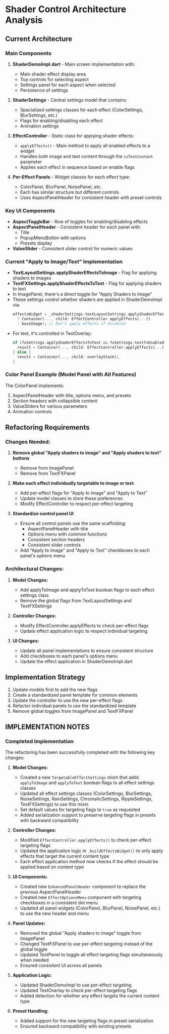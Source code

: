 # Shader Control Architecture Analysis

## Current Architecture

### Main Components
1. **ShaderDemoImpl.dart** - Main screen implementation with:
   - Main shader effect display area
   - Top controls for selecting aspect
   - Settings panel for each aspect when selected
   - Persistence of settings

2. **ShaderSettings** - Central settings model that contains:
   - Specialized settings classes for each effect (ColorSettings, BlurSettings, etc.)
   - Flags for enabling/disabling each effect
   - Animation settings

3. **EffectController** - Static class for applying shader effects:
   - `applyEffects()` - Main method to apply all enabled effects to a widget
   - Handles both image and text content through the `isTextContent` parameter
   - Applies each effect in sequence based on enable flags

4. **Per-Effect Panels** - Widget classes for each effect type:
   - ColorPanel, BlurPanel, NoisePanel, etc.
   - Each has similar structure but different controls
   - Uses AspectPanelHeader for consistent header with preset controls

### Key UI Components
- **AspectToggleBar** - Row of toggles for enabling/disabling effects
- **AspectPanelHeader** - Consistent header for each panel with:
  - Title
  - PopupMenuButton with options
  - Presets display
- **ValueSlider** - Consistent slider control for numeric values

### Current "Apply to Image/Text" Implementation
- **TextLayoutSettings.applyShaderEffectsToImage** - Flag for applying shaders to images
- **TextFXSettings.applyShaderEffectsToText** - Flag for applying shaders to text
- In ImagePanel, there's a direct toggle for "Apply Shaders to Image"
- These settings control whether shaders are applied in ShaderDemoImpl via:
  ```dart
  effectsWidget = _shaderSettings.textLayoutSettings.applyShaderEffectsToImage
    ? Container(..., child: EffectController.applyEffects(...))
    : baseImage!; // Don't apply effects if disabled
  ```
- For text, it's controlled in TextOverlay:
  ```dart
  if (fxSettings.applyShaderEffectsToText && fxSettings.textfxEnabled) {
    result = Container(..., child: EffectController.applyEffects(...));
  } else {
    result = Container(..., child: overlayStack);
  }
  ```

### Color Panel Example (Model Panel with All Features)
The ColorPanel implements:
1. AspectPanelHeader with title, options menu, and presets
2. Section headers with collapsible content
3. ValueSliders for various parameters
4. Animation controls

## Refactoring Requirements

### Changes Needed:
1. **Remove global "Apply shaders to image" and "Apply shaders to text" buttons**
   - Remove from ImagePanel
   - Remove from TextFXPanel

2. **Make each effect individually targetable to image or text**
   - Add per-effect flags for "Apply to Image" and "Apply to Text"
   - Update model classes to store these preferences
   - Modify EffectController to respect per-effect targeting

3. **Standardize control panel UI**
   - Ensure all control panels use the same scaffolding:
     - AspectPanelHeader with title
     - Options menu with common functions
     - Consistent section headers
     - Consistent slider controls
   - Add "Apply to Image" and "Apply to Text" checkboxes to each panel's options menu

### Architectural Changes:
1. **Model Changes:**
   - Add applyToImage and applyToText boolean flags to each effect settings class
   - Remove the global flags from TextLayoutSettings and TextFXSettings

2. **Controller Changes:**
   - Modify EffectController.applyEffects to check per-effect flags
   - Update effect application logic to respect individual targeting

3. **UI Changes:**
   - Update all panel implementations to ensure consistent structure
   - Add checkboxes to each panel's options menu
   - Update the effect application in ShaderDemoImpl.dart

## Implementation Strategy
1. Update models first to add the new flags
2. Create a standardized panel template for common elements
3. Update the controller to use the new per-effect flags
4. Refactor individual panels to use the standardized template
5. Remove global toggles from ImagePanel and TextFXPanel

## IMPLEMENTATION NOTES 

### Completed Implementation

The refactoring has been successfully completed with the following key changes:

1. **Model Changes:**
   - Created a new `TargetableEffectSettings` mixin that adds `applyToImage` and `applyToText` boolean flags to all effect settings classes
   - Updated all effect settings classes (ColorSettings, BlurSettings, NoiseSettings, RainSettings, ChromaticSettings, RippleSettings, TextFXSettings) to use this mixin
   - Set default values for targeting flags to `true` as requested
   - Added serialization support to preserve targeting flags in presets with backward compatibility

2. **Controller Changes:**
   - Modified `EffectController.applyEffects()` to check per-effect targeting flags
   - Updated the application logic in `_buildEffectsWidget()` to only apply effects that target the current content type
   - Each effect application method now checks if the effect should be applied based on content type

3. **UI Components:**
   - Created new `EnhancedPanelHeader` component to replace the previous AspectPanelHeader
   - Created new `EffectOptionsMenu` component with targeting checkboxes in a consistent dot menu
   - Updated all panel widgets (ColorPanel, BlurPanel, NoisePanel, etc.) to use the new header and menu

4. **Panel Updates:**
   - Removed the global "Apply shaders to image" toggle from ImagePanel
   - Changed TextFXPanel to use per-effect targeting instead of the global toggle
   - Updated TextPanel to toggle all effect targeting flags simultaneously when needed
   - Ensured consistent UI across all panels

5. **Application Logic:**
   - Updated ShaderDemoImpl to use per-effect targeting
   - Updated TextOverlay to check per-effect targeting flags
   - Added detection for whether any effect targets the current content type

6. **Preset Handling:**
   - Added support for the new targeting flags in preset serialization
   - Ensured backward compatibility with existing presets
